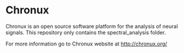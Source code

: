 # Chronux

Chronux is an open source software platform for the analysis of neural signals. 
This repository only contains the spectral_analysis folder.

For more information go to Chronux website at http://chronux.org/ 
